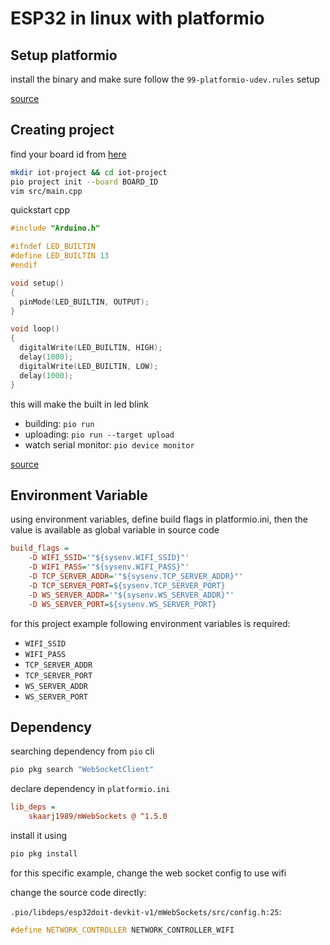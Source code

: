 # ESP32 in linux with platformio

## Setup platformio

install the binary and make sure follow the `99-platformio-udev.rules` setup

[source](https://docs.platformio.org/en/latest/core/installation/index.html)

## Creating project

find your board id from [here](https://docs.platformio.org/en/latest/boards/index.html#boards)

```bash
mkdir iot-project && cd iot-project
pio project init --board BOARD_ID
vim src/main.cpp
```

quickstart cpp

```c
#include "Arduino.h"

#ifndef LED_BUILTIN
#define LED_BUILTIN 13
#endif

void setup()
{
  pinMode(LED_BUILTIN, OUTPUT);
}

void loop()
{
  digitalWrite(LED_BUILTIN, HIGH);
  delay(1000);
  digitalWrite(LED_BUILTIN, LOW);
  delay(1000);
}
```

this will make the built in led blink

- building: `pio run`
- uploading: `pio run --target upload`
- watch serial monitor: `pio device monitor`

[source](https://docs.platformio.org/en/latest/core/quickstart.html)

## Environment Variable

using environment variables, define build flags in platformio.ini,
then the value is available as global variable in source code

```ini
build_flags =
    -D WIFI_SSID='"${sysenv.WIFI_SSID}"'
    -D WIFI_PASS='"${sysenv.WIFI_PASS}"'
    -D TCP_SERVER_ADDR='"${sysenv.TCP_SERVER_ADDR}"'
    -D TCP_SERVER_PORT=${sysenv.TCP_SERVER_PORT}
    -D WS_SERVER_ADDR='"${sysenv.WS_SERVER_ADDR}"'
    -D WS_SERVER_PORT=${sysenv.WS_SERVER_PORT}
```

for this project example following environment variables is required:

- `WIFI_SSID`
- `WIFI_PASS`
- `TCP_SERVER_ADDR`
- `TCP_SERVER_PORT`
- `WS_SERVER_ADDR`
- `WS_SERVER_PORT`

## Dependency

searching dependency from `pio` cli

```bash
pio pkg search "WebSocketClient"
```

declare dependency in `platformio.ini`

```ini
lib_deps =
    skaarj1989/mWebSockets @ ^1.5.0
```

install it using

```bash
pio pkg install
```

for this specific example, change the web socket config to use wifi

change the source code directly:

`.pio/libdeps/esp32doit-devkit-v1/mWebSockets/src/config.h:25`:

```cpp
#define NETWORK_CONTROLLER NETWORK_CONTROLLER_WIFI
```

